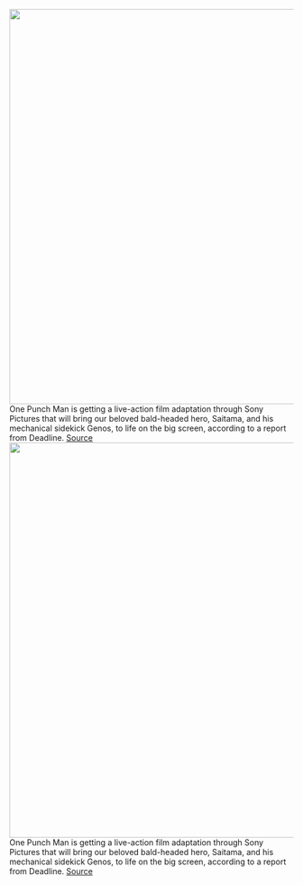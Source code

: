 <img src='https://cdn.vox-cdn.com/thumbor/q26OHl12BBEkA9hP7twlxtGL2bI=/0x0:2576x1480/1200x800/filters:focal(1082x534:1494x946)/cdn.vox-cdn.com/uploads/chorus_image/image/70972923/one_punch_man_screen.0.png' width='700px' /><br/>
One Punch Man is getting a live-action film adaptation through Sony Pictures that will bring our beloved bald-headed hero, Saitama, and his mechanical sidekick Genos, to life on the big screen, according to a report from Deadline.
<a href='https://www.theverge.com/2022/6/13/23166543/one-punch-man-live-action-sony-pictures-justin-lin'> Source <a/><img src='https://cdn.vox-cdn.com/thumbor/q26OHl12BBEkA9hP7twlxtGL2bI=/0x0:2576x1480/1200x800/filters:focal(1082x534:1494x946)/cdn.vox-cdn.com/uploads/chorus_image/image/70972923/one_punch_man_screen.0.png' width='700px' /><br/>
One Punch Man is getting a live-action film adaptation through Sony Pictures that will bring our beloved bald-headed hero, Saitama, and his mechanical sidekick Genos, to life on the big screen, according to a report from Deadline.
<a href='https://www.theverge.com/2022/6/13/23166543/one-punch-man-live-action-sony-pictures-justin-lin'> Source <a/>